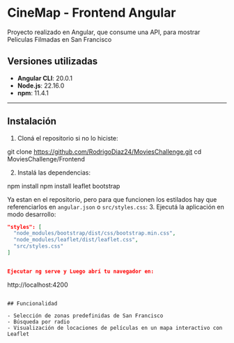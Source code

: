 #  CineMap - Frontend Angular

Proyecto realizado en Angular, que consume una API, para mostrar Peliculas Filmadas en San Francisco

## Versiones utilizadas

- **Angular CLI**: 20.0.1  
- **Node.js**: 22.16.0  
- **npm**: 11.4.1  

---

## Instalación

1. Cloná el repositorio si no lo hiciste:

git clone https://github.com/RodrigoDiaz24/MoviesChallenge.git
cd MoviesChallenge/Frontend


2. Instalá las dependencias:

npm install
npm install leaflet bootstrap

Ya estan en el repositorio, pero para que funcionen los estilados hay que referenciarlos en `angular.json` o `src/styles.css`:
3. Ejecutá la aplicación en modo desarrollo:

```json
"styles": [
  "node_modules/bootstrap/dist/css/bootstrap.min.css",
  "node_modules/leaflet/dist/leaflet.css",
  "src/styles.css"
]


Ejecutar ng serve y Luego abrí tu navegador en:

```
http://localhost:4200
```

## Funcionalidad

- Selección de zonas predefinidas de San Francisco
- Búsqueda por radio
- Visualización de locaciones de películas en un mapa interactivo con Leaflet
